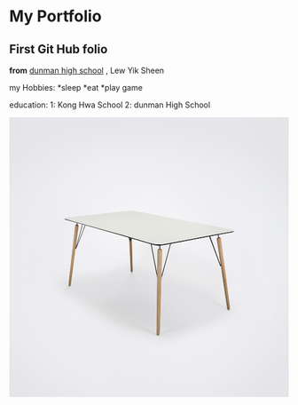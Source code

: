 # My Portfolio
## First Git Hub folio

**from** [dunman high school](https://dunmanhigh.moe.edu.sg/) , Lew Yik Sheen

my Hobbies:
 *sleep
 *eat
 *play game

education:
 1: Kong Hwa School
 2: dunman High School

![table](airtable.jpg)
